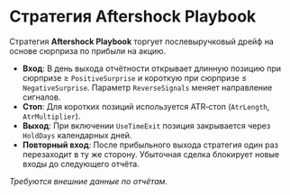 # Стратегия Aftershock Playbook

Стратегия **Aftershock Playbook** торгует послевыручковый дрейф на основе сюрприза по прибыли на акцию.

- **Вход**: В день выхода отчётности открывает длинную позицию при сюрпризе ≥ `PositiveSurprise` и короткую при сюрпризе ≤ `NegativeSurprise`. Параметр `ReverseSignals` меняет направление сигналов.
- **Стоп**: Для коротких позиций используется ATR‑стоп (`AtrLength`, `AtrMultiplier`).
- **Выход**: При включении `UseTimeExit` позиция закрывается через `HoldDays` календарных дней.
- **Повторный вход**: После прибыльного выхода стратегия один раз перезаходит в ту же сторону. Убыточная сделка блокирует новые входы до следующего отчёта.

*Требуются внешние данные по отчётам.*

